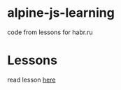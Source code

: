 # alpine-js-learning
code from lessons for habr.ru 

# Lessons
read lesson [here](https://habr.com/ru/post/502540/)
